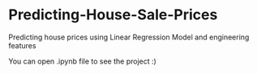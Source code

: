 # Predicting-House-Sale-Prices
Predicting house prices using Linear Regression Model and engineering features

You can open .ipynb file to see the project :)
